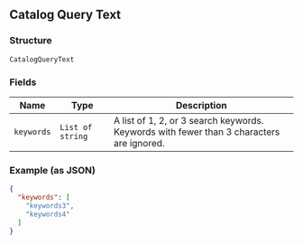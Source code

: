 ## Catalog Query Text

### Structure

`CatalogQueryText`

### Fields

| Name | Type | Description |
|  --- | --- | --- |
| `keywords` | `List of string` | A list of 1, 2, or 3 search keywords. Keywords with fewer than 3 characters<br>are ignored. |

### Example (as JSON)

```json
{
  "keywords": [
    "keywords3",
    "keywords4"
  ]
}
```


